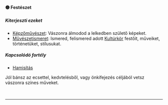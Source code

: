 #### 🟡 Festészet

##### Kiterjeszti ezeket

- [Képzőművészet](../kepzettsegek.muveszeti/kepzomuveszet.md): Vászonra álmodod a lelkedben születő képeket.
- [Művészetismeret](../kepzettsegek.muveszeti/muveszetismeret.md): Ismered, felismered adott [Kultúrkör](../hatterek.kiemelt/kulturkor.md) festőit, műveiket, történetüket, stílusukat.

##### Kapcsolódó fortély

- [Hamisítás](../fortelyok.altalanos/hamisitas.md)

Jól bánsz az ecsettel, kedvtelésből, vagy önkifejezés céljából vetsz vászonra színes műveket.

<br />

---
